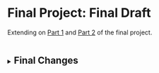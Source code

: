 # Final Project: Final Draft

<p>Extending on <a href = "https://anujasalvi.github.io/portfolio/final_proj_p1">Part 1</a> and <a href = "https://anujasalvi.github.io/portfolio/final_proj_p2">Part 2</a> of the final project.</p>
<details>
<summary><h2 style="display:inline-block">Final Changes</h2></summary>
<br>
  <p> 
    <br><b>Identifying as the audience for your final data story:</b><br>
    Since the test subject and the audience of my topic are students enrolled in graduate studies, my call to action is directed towards graduate students for graduate students. 
    
    <br><br><b>Narrowing the focus:</b><br>
    I initially had the approach of addressing everyone in the room for my call to action, although after my user research I thought of narrowing doen my target audience to just graduate students as the people I survey were more interested in what they could do to help mitigate if not the issue as a whole, but at least the stigma around mental illnesses in students. 
    
    <br><br><b>Adjustments made to make it work for the audience:</b><br>
    I removed the section where I showed the demographics of the graduate students, for eg. how many percent of the students were international?, for the purposes of making the recommendations more as an umbrella solution which would be applicable to all graduate students as a community.
    
    <br><br><b>Design decisions made:</b><br>
    While building my storyboard, I came to know less is more. When it comes to colors I have limited them to few. When it coems to backgrounds, I have chose to stick with white, black and beige. And for visualizations I chose to go with a medium yellow color and keeping it constant for all the visualizations except for red and green when appropriate sentiment annotations are necessary.
    
    <br><br><b>Additional information:</b><br>
    After many iterations to my storyboard, my final draft consists of the following flow/outline:
    
    <ul>
  <li>Introducing fellow students to the topic</li>
  <li>Causes of mental illnesses in students</li>
  <li>Why are students exhuasted?</li>
  <li>Students' level satisfaction with life</li>
  <li>Stats about call for help by students</li>
  <li>Recommendations</li>
      
</ul>
    
  </p>
</details>
